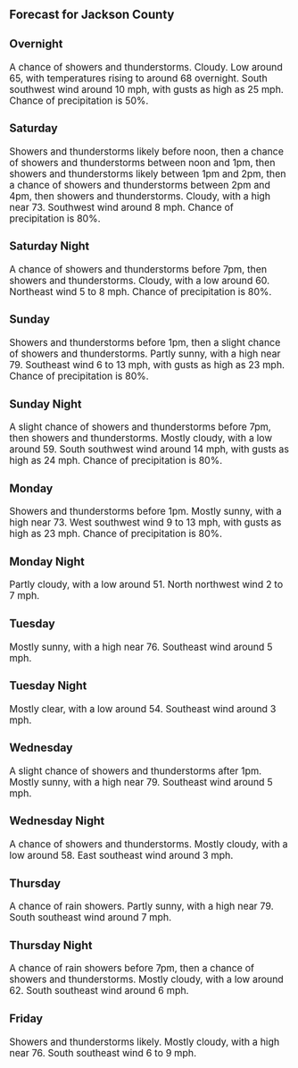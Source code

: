 <div>
   <h2>Forecast for Jackson County</h2>
   <p>
      <div style="font-size:120%">
         <h3>Overnight</h3>A chance of showers and thunderstorms. Cloudy. Low around 65, with temperatures rising to around 68 overnight. South southwest
         wind around 10 mph, with gusts as high as 25 mph. Chance of precipitation is 50%.<br></div>
   </p>
   <p>
      <div style="font-size:120%">
         <h3>Saturday</h3>Showers and thunderstorms likely before noon, then a chance of showers and thunderstorms between noon and 1pm, then showers
         and thunderstorms likely between 1pm and 2pm, then a chance of showers and thunderstorms between 2pm and 4pm, then showers
         and thunderstorms. Cloudy, with a high near 73. Southwest wind around 8 mph. Chance of precipitation is 80%.<br></div>
   </p>
   <p>
      <div style="font-size:120%">
         <h3>Saturday Night</h3>A chance of showers and thunderstorms before 7pm, then showers and thunderstorms. Cloudy, with a low around 60. Northeast
         wind 5 to 8 mph. Chance of precipitation is 80%.<br></div>
   </p>
   <p>
      <div style="font-size:120%">
         <h3>Sunday</h3>Showers and thunderstorms before 1pm, then a slight chance of showers and thunderstorms. Partly sunny, with a high near 79.
         Southeast wind 6 to 13 mph, with gusts as high as 23 mph. Chance of precipitation is 80%.<br></div>
   </p>
   <p>
      <div style="font-size:120%">
         <h3>Sunday Night</h3>A slight chance of showers and thunderstorms before 7pm, then showers and thunderstorms. Mostly cloudy, with a low around
         59. South southwest wind around 14 mph, with gusts as high as 24 mph. Chance of precipitation is 80%.<br></div>
   </p>
   <p>
      <div style="font-size:120%">
         <h3>Monday</h3>Showers and thunderstorms before 1pm. Mostly sunny, with a high near 73. West southwest wind 9 to 13 mph, with gusts as high
         as 23 mph. Chance of precipitation is 80%.<br></div>
   </p>
   <p>
      <div style="font-size:120%">
         <h3>Monday Night</h3>Partly cloudy, with a low around 51. North northwest wind 2 to 7 mph.<br></div>
   </p>
   <p>
      <div style="font-size:120%">
         <h3>Tuesday</h3>Mostly sunny, with a high near 76. Southeast wind around 5 mph.<br></div>
   </p>
   <p>
      <div style="font-size:120%">
         <h3>Tuesday Night</h3>Mostly clear, with a low around 54. Southeast wind around 3 mph.<br></div>
   </p>
   <p>
      <div style="font-size:120%">
         <h3>Wednesday</h3>A slight chance of showers and thunderstorms after 1pm. Mostly sunny, with a high near 79. Southeast wind around 5 mph.<br></div>
   </p>
   <p>
      <div style="font-size:120%">
         <h3>Wednesday Night</h3>A chance of showers and thunderstorms. Mostly cloudy, with a low around 58. East southeast wind around 3 mph.<br></div>
   </p>
   <p>
      <div style="font-size:120%">
         <h3>Thursday</h3>A chance of rain showers. Partly sunny, with a high near 79. South southeast wind around 7 mph.<br></div>
   </p>
   <p>
      <div style="font-size:120%">
         <h3>Thursday Night</h3>A chance of rain showers before 7pm, then a chance of showers and thunderstorms. Mostly cloudy, with a low around 62. South
         southeast wind around 6 mph.<br></div>
   </p>
   <p>
      <div style="font-size:120%">
         <h3>Friday</h3>Showers and thunderstorms likely. Mostly cloudy, with a high near 76. South southeast wind 6 to 9 mph.<br></div>
   </p>
</div>